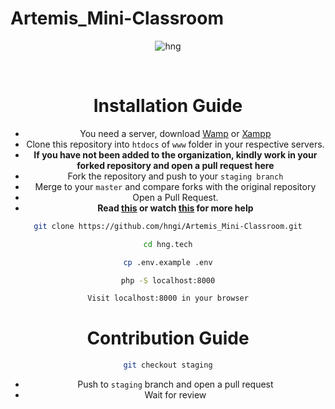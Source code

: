# Artemis_Mini-Classroom


<div align="center">

![hng](https://res.cloudinary.com/iambeejayayo/image/upload/v1554240066/brand-logo.png)

<br>


# Installation Guide

- You need a server, download [Wamp](http://www.wampserver.com/en/) or [Xampp](https://www.apachefriends.org/index.html)
- Clone this repository into `htdocs` of `www` folder in your respective servers. <br>
- **If you have not been added to the organization, kindly work in your forked repository and open a pull request here** <br>
- Fork the repository and push to your `staging branch`
- Merge to your `master` and compare forks with the original repository
- Open a Pull Request.
- **Read [this](https://help.github.com/en/articles/creating-a-pull-request-from-a-fork) or watch [this](https://www.youtube.com/watch?v=G1I3HF4YWEw) for more help**

```bash
git clone https://github.com/hngi/Artemis_Mini-Classroom.git
```

```bash
cd hng.tech
```

```bash
cp .env.example .env
```

```bash
php -S localhost:8000
```

```bash
Visit localhost:8000 in your browser
```

# Contribution Guide

```bash
git checkout staging
```


- Push to `staging` branch and open a pull request
- Wait for review


